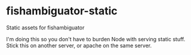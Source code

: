 # fishambiguator-static
Static assets for fishambiguator

I'm doing this so you don't have to burden Node with serving static stuff. Stick this on another server, or apache on the same server.
